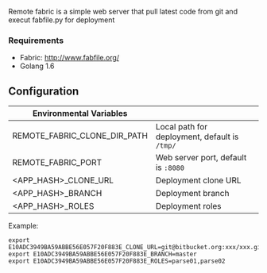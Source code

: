 Remote fabric is a simple web server that pull latest code from git and execut fabfile.py for deployment

### Requirements

- Fabric: http://www.fabfile.org/
- Golang 1.6

## Configuration

| Environmental Variables       |                                                 |
|-------------------------------|-------------------------------------------------|
| REMOTE_FABRIC_CLONE_DIR_PATH  | Local path for deployment, default is `/tmp/`   |
| REMOTE_FABRIC_PORT            | Web server port, default is `:8080`             |
| <APP_HASH>_CLONE_URL          | Deployment clone URL                            |
| <APP_HASH>_BRANCH             | Deployment branch                               |
| <APP_HASH>_ROLES              | Deployment roles                                |


Example:
```
export E10ADC3949BA59ABBE56E057F20F883E_CLONE_URL=git@bitbucket.org:xxx/xxx.git
export E10ADC3949BA59ABBE56E057F20F883E_BRANCH=master
export E10ADC3949BA59ABBE56E057F20F883E_ROLES=parse01,parse02
```
